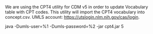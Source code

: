 
We are using the CPT4 utility for CDM v5 in order to update Vocabulary table with CPT codes.
This utility will import the CPT4 vocabulary into concept.csv.
UMLS account: 
https://utslogin.nlm.nih.gov/cas/login.

java -Dumls-user=%1 -Dumls-password=%2 -jar cpt4.jar 5
